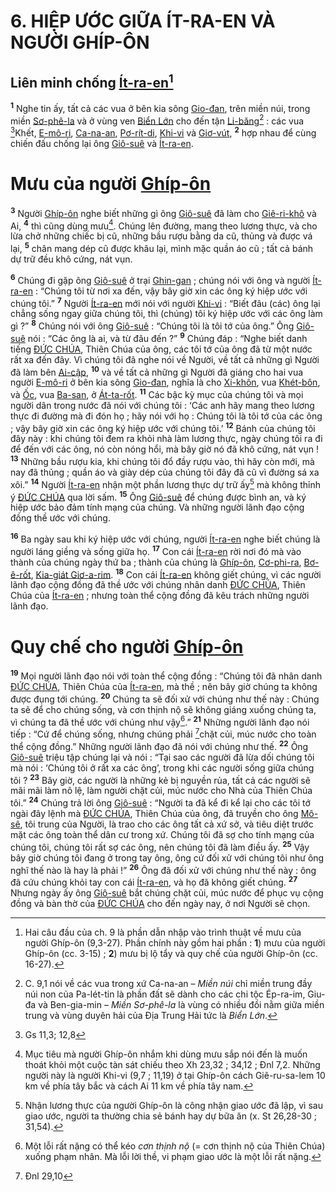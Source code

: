 # 6. HIỆP ƯỚC GIỮA ÍT-RA-EN VÀ NGƯỜI GHÍP-ÔN

## Liên minh chống [Ít-ra-en]()[^1-9f2ec73b-104c-4b6e-99fc-6b8d9d3b1db5]
<sup><b>1</b></sup> Nghe tin ấy, tất cả các vua ở bên kia sông [Gio-đan](), trên miền núi, trong miền [Sơ-phê-la]() và ở vùng ven [Biển Lớn]() cho đến tận [Li-băng]()[^2-9f2ec73b-104c-4b6e-99fc-6b8d9d3b1db5] : các vua [^1@-9f2ec73b-104c-4b6e-99fc-6b8d9d3b1db5]Khết, [E-mô-ri](), [Ca-na-an](), [Pơ-rít-di](), [Khi-vi]() và [Giơ-vút](), <sup><b>2</b></sup> hợp nhau để cùng chiến đấu chống lại ông [Giô-suê]() và [Ít-ra-en]().

# Mưu của người [Ghíp-ôn]()
<sup><b>3</b></sup> Người [Ghíp-ôn]() nghe biết những gì ông [Giô-suê]() đã làm cho [Giê-ri-khô]() và Ai, <sup><b>4</b></sup> thì cũng dùng mưu[^3-9f2ec73b-104c-4b6e-99fc-6b8d9d3b1db5]. Chúng lên đường, mang theo lương thực, và cho lừa chở những chiếc bị cũ, những bầu rượu bằng da cũ, thủng và được vá lại, <sup><b>5</b></sup> chân mang dép cũ được khâu lại, mình mặc quần áo cũ ; tất cả bánh dự trữ đều khô cứng, nát vụn.

<sup><b>6</b></sup> Chúng đi gặp ông [Giô-suê]() ở trại [Ghin-gan]() ; chúng nói với ông và người [Ít-ra-en]() : “Chúng tôi từ nơi xa đến, vậy bây giờ xin các ông ký hiệp ước với chúng tôi.” <sup><b>7</b></sup> Người [Ít-ra-en]() mới nói với người [Khi-vi]() : “Biết đâu (các) ông lại chẳng sống ngay giữa chúng tôi, thì (chúng) tôi ký hiệp ước với các ông làm gì ?” <sup><b>8</b></sup> Chúng nói với ông [Giô-suê]() : “Chúng tôi là tôi tớ của ông.” Ông [Giô-suê]() nói : “Các ông là ai, và từ đâu đến ?” <sup><b>9</b></sup> Chúng đáp : “Nghe biết danh tiếng [ĐỨC CHÚA](), Thiên Chúa của ông, các tôi tớ của ông đã từ một nước rất xa đến đây. Vì chúng tôi đã nghe nói về Người, về tất cả những gì Người đã làm bên [Ai-cập](), <sup><b>10</b></sup> và về tất cả những gì Người đã giáng cho hai vua người [E-mô-ri]() ở bên kia sông [Gio-đan](), nghĩa là cho [Xi-khôn](), vua [Khét-bôn](), và [Ốc](), vua [Ba-san](), ở [Át-ta-rốt](). <sup><b>11</b></sup> Các bậc kỳ mục của chúng tôi và mọi người dân trong nước đã nói với chúng tôi : ‘Các anh hãy mang theo lương thực đi đường mà đi đón họ ; hãy nói với họ : Chúng tôi là tôi tớ của các ông ; vậy bây giờ xin các ông ký hiệp ước với chúng tôi.’ <sup><b>12</b></sup> Bánh của chúng tôi đây này : khi chúng tôi đem ra khỏi nhà làm lương thực, ngày chúng tôi ra đi để đến với các ông, nó còn nóng hổi, mà bây giờ nó đã khô cứng, nát vụn ! <sup><b>13</b></sup> Những bầu rượu kia, khi chúng tôi đổ đầy rượu vào, thì hãy còn mới, mà nay đã thủng ; quần áo và giày dép của chúng tôi đây đã cũ vì đường sá xa xôi.” <sup><b>14</b></sup> Người [Ít-ra-en]() nhận một phần lương thực dự trữ ấy[^4-9f2ec73b-104c-4b6e-99fc-6b8d9d3b1db5] mà không thỉnh ý [ĐỨC CHÚA]() qua lời sấm. <sup><b>15</b></sup> Ông [Giô-suê]() để chúng được bình an, và ký hiệp ước bảo đảm tính mạng của chúng. Và những người lãnh đạo cộng đồng thề ước với chúng.

<sup><b>16</b></sup> Ba ngày sau khi ký hiệp ước với chúng, người [Ít-ra-en]() nghe biết chúng là người láng giềng và sống giữa họ. <sup><b>17</b></sup> Con cái [Ít-ra-en]() rời nơi đó mà vào thành của chúng ngày thứ ba ; thành của chúng là [Ghíp-ôn](), [Cơ-phi-ra](), [Bơ-ê-rốt](), [Kia-giát Giơ-a-rim](). <sup><b>18</b></sup> Con cái [Ít-ra-en]() không giết chúng, vì các người lãnh đạo cộng đồng đã thề ước với chúng nhân danh [ĐỨC CHÚA](), Thiên Chúa của [Ít-ra-en]() ; nhưng toàn thể cộng đồng đã kêu trách những người lãnh đạo.

# Quy chế cho người [Ghíp-ôn]()
<sup><b>19</b></sup> Mọi người lãnh đạo nói với toàn thể cộng đồng : “Chúng tôi đã nhân danh [ĐỨC CHÚA](), Thiên Chúa của [Ít-ra-en](), mà thề ; nên bây giờ chúng ta không được đụng tới chúng. <sup><b>20</b></sup> Chúng ta sẽ đối xử với chúng như thế này : Chúng ta sẽ để cho chúng sống, và cơn thịnh nộ sẽ không giáng xuống chúng ta, vì chúng ta đã thề ước với chúng như vậy[^5-9f2ec73b-104c-4b6e-99fc-6b8d9d3b1db5].” <sup><b>21</b></sup> Những người lãnh đạo nói tiếp : “Cứ để chúng sống, nhưng chúng phải [^2@-9f2ec73b-104c-4b6e-99fc-6b8d9d3b1db5]chặt củi, múc nước cho toàn thể cộng đồng.” Những người lãnh đạo đã nói với chúng như thế. <sup><b>22</b></sup> Ông [Giô-suê]() triệu tập chúng lại và nói : “Tại sao các người đã lừa dối chúng tôi mà nói : ‘Chúng tôi ở rất xa các ông’, trong khi các người sống giữa chúng tôi ? <sup><b>23</b></sup> Bây giờ, các người là những kẻ bị nguyền rủa, tất cả các người sẽ mãi mãi làm nô lệ, làm người chặt củi, múc nước cho Nhà của Thiên Chúa tôi.” <sup><b>24</b></sup> Chúng trả lời ông [Giô-suê]() : “Người ta đã kể đi kể lại cho các tôi tớ ngài đây lệnh mà [ĐỨC CHÚA](), Thiên Chúa của ông, đã truyền cho ông [Mô-sê](), tôi trung của Người, là trao cho các ông tất cả xứ sở, và tiêu diệt trước mặt các ông toàn thể dân cư trong xứ. Chúng tôi đã sợ cho tính mạng của chúng tôi, chúng tôi rất sợ các ông, nên chúng tôi đã làm điều ấy. <sup><b>25</b></sup> Vậy bây giờ chúng tôi đang ở trong tay ông, ông cứ đối xử với chúng tôi như ông nghĩ thế nào là hay là phải !” <sup><b>26</b></sup> Ông đã đối xử với chúng như thế này : ông đã cứu chúng khỏi tay con cái [Ít-ra-en](), và họ đã không giết chúng. <sup><b>27</b></sup> Nhưng ngày ấy ông [Giô-suê]() bắt chúng chặt củi, múc nước để phục vụ cộng đồng và bàn thờ của [ĐỨC CHÚA]() cho đến ngày nay, ở nơi Người sẽ chọn.

[^1-9f2ec73b-104c-4b6e-99fc-6b8d9d3b1db5]: Hai câu đầu của ch. 9 là phần dẫn nhập vào trình thuật về mưu của người Ghíp-ôn (9,3-27). Phần chính này gồm hai phần : **1**) mưu của người Ghíp-ôn (cc. 3-15) ; **2**) mưu bị lộ tẩy và quy chế của người Ghíp-ôn (cc. 16-27).
[^2-9f2ec73b-104c-4b6e-99fc-6b8d9d3b1db5]: C. 9,1 nói về các vua trong xứ Ca-na-an – *Miền núi* chỉ miền trung đầy núi non của Pa-lét-tin là phần đất sẽ dành cho các chi tộc Ép-ra-im, Giu-đa và Ben-gia-min – *Miền Sơ-phê-la* là vùng có nhiều đồi nằm giữa miền trung và vùng duyên hải của Địa Trung Hải tức là *Biển Lớn*.
[^3-9f2ec73b-104c-4b6e-99fc-6b8d9d3b1db5]: Mục tiêu mà người Ghíp-ôn nhắm khi dùng mưu sắp nói đến là muốn thoát khỏi một cuộc tàn sát chiếu theo Xh 23,32 ; 34,12 ; Đnl 7,2. Những người này là người Khi-vi (9,7 ; 11,19) ở tại Ghíp-ôn cách Giê-ru-sa-lem 10 km về phía tây bắc và cách Ai 11 km về phía tây nam.
[^4-9f2ec73b-104c-4b6e-99fc-6b8d9d3b1db5]: Nhận lương thực của người Ghíp-ôn là công nhận giao ước đã lập, vì sau giao ước, người ta thường chia sẻ bánh hay dự bữa ăn (x. St 26,28-30 ; 31,54).
[^5-9f2ec73b-104c-4b6e-99fc-6b8d9d3b1db5]: Một lỗi rất nặng có thể kéo *cơn thịnh nộ* (= cơn thịnh nộ của Thiên Chúa) xuống phạm nhân. Mà lỗi lời thề, vi phạm giao ước là một lỗi rất nặng.
[^1@-9f2ec73b-104c-4b6e-99fc-6b8d9d3b1db5]: Gs 11,3; 12,8
[^2@-9f2ec73b-104c-4b6e-99fc-6b8d9d3b1db5]: Đnl 29,10
